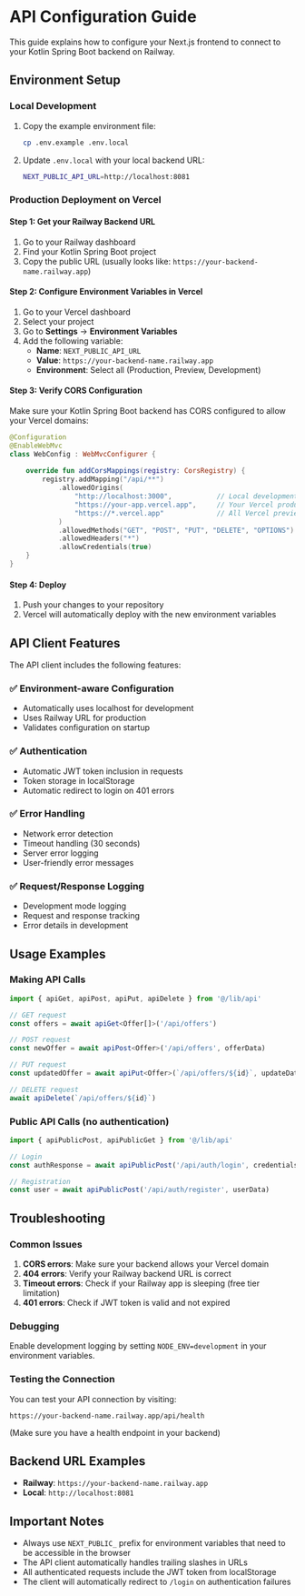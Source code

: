 # API Configuration Guide

This guide explains how to configure your Next.js frontend to connect to your Kotlin Spring Boot backend on Railway.

## Environment Setup

### Local Development

1. Copy the example environment file:
   ```bash
   cp .env.example .env.local
   ```

2. Update `.env.local` with your local backend URL:
   ```bash
   NEXT_PUBLIC_API_URL=http://localhost:8081
   ```

### Production Deployment on Vercel

#### Step 1: Get your Railway Backend URL

1. Go to your Railway dashboard
2. Find your Kotlin Spring Boot project
3. Copy the public URL (usually looks like: `https://your-backend-name.railway.app`)

#### Step 2: Configure Environment Variables in Vercel

1. Go to your Vercel dashboard
2. Select your project
3. Go to **Settings** → **Environment Variables**
4. Add the following variable:
   - **Name**: `NEXT_PUBLIC_API_URL`
   - **Value**: `https://your-backend-name.railway.app`
   - **Environment**: Select all (Production, Preview, Development)

#### Step 3: Verify CORS Configuration

Make sure your Kotlin Spring Boot backend has CORS configured to allow your Vercel domains:

```kotlin
@Configuration
@EnableWebMvc
class WebConfig : WebMvcConfigurer {
    
    override fun addCorsMappings(registry: CorsRegistry) {
        registry.addMapping("/api/**")
            .allowedOrigins(
                "http://localhost:3000",           // Local development
                "https://your-app.vercel.app",     // Your Vercel production domain
                "https://*.vercel.app"             // All Vercel preview deployments
            )
            .allowedMethods("GET", "POST", "PUT", "DELETE", "OPTIONS")
            .allowedHeaders("*")
            .allowCredentials(true)
    }
}
```

#### Step 4: Deploy

1. Push your changes to your repository
2. Vercel will automatically deploy with the new environment variables

## API Client Features

The API client includes the following features:

### ✅ Environment-aware Configuration
- Automatically uses localhost for development
- Uses Railway URL for production
- Validates configuration on startup

### ✅ Authentication
- Automatic JWT token inclusion in requests
- Token storage in localStorage
- Automatic redirect to login on 401 errors

### ✅ Error Handling
- Network error detection
- Timeout handling (30 seconds)
- Server error logging
- User-friendly error messages

### ✅ Request/Response Logging
- Development mode logging
- Request and response tracking
- Error details in development

## Usage Examples

### Making API Calls

```typescript
import { apiGet, apiPost, apiPut, apiDelete } from '@/lib/api'

// GET request
const offers = await apiGet<Offer[]>('/api/offers')

// POST request
const newOffer = await apiPost<Offer>('/api/offers', offerData)

// PUT request
const updatedOffer = await apiPut<Offer>(`/api/offers/${id}`, updateData)

// DELETE request
await apiDelete(`/api/offers/${id}`)
```

### Public API Calls (no authentication)

```typescript
import { apiPublicPost, apiPublicGet } from '@/lib/api'

// Login
const authResponse = await apiPublicPost('/api/auth/login', credentials)

// Registration
const user = await apiPublicPost('/api/auth/register', userData)
```

## Troubleshooting

### Common Issues

1. **CORS errors**: Make sure your backend allows your Vercel domain
2. **404 errors**: Verify your Railway backend URL is correct
3. **Timeout errors**: Check if your Railway app is sleeping (free tier limitation)
4. **401 errors**: Check if JWT token is valid and not expired

### Debugging

Enable development logging by setting `NODE_ENV=development` in your environment variables.

### Testing the Connection

You can test your API connection by visiting:
```
https://your-backend-name.railway.app/api/health
```

(Make sure you have a health endpoint in your backend)

## Backend URL Examples

- **Railway**: `https://your-backend-name.railway.app`
- **Local**: `http://localhost:8081`

## Important Notes

- Always use `NEXT_PUBLIC_` prefix for environment variables that need to be accessible in the browser
- The API client automatically handles trailing slashes in URLs
- All authenticated requests include the JWT token from localStorage
- The client will automatically redirect to `/login` on authentication failures
